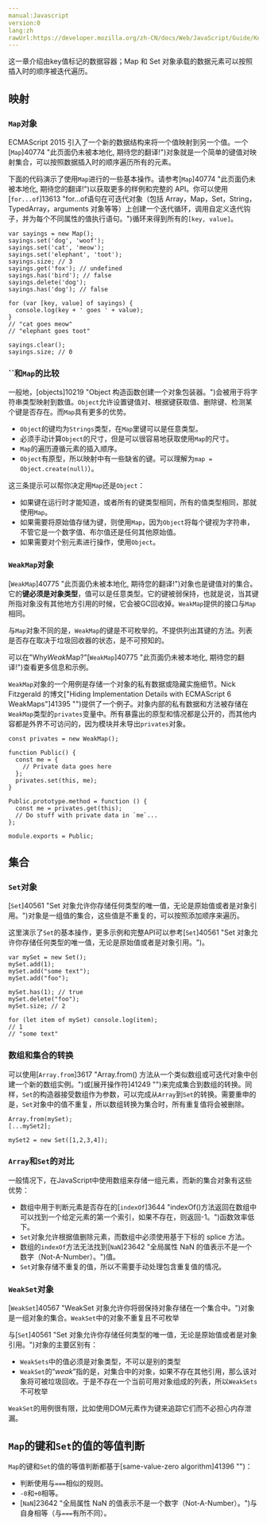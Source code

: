```yaml
---
manual:Javascript
version:0
lang:zh
rawUrl:https://developer.mozilla.org/zh-CN/docs/Web/JavaScript/Guide/Keyed_collections#
---
```












这一章介绍由key值标记的数据容器；Map 和 Set 对象承载的数据元素可以按照插入时的顺序被迭代遍历。


## 映射<a name="映射"></a>

### `Map`对象<a name="Map对象"></a>


ECMAScript 2015 引入了一个新的数据结构来将一个值映射到另一个值。一个[`Map`]40774 "此页面仍未被本地化, 期待您的翻译!")对象就是一个简单的键值对映射集合，可以按照数据插入时的顺序遍历所有的元素。



下面的代码演示了使用`Map`进行的一些基本操作。请参考[`Map`]40774 "此页面仍未被本地化, 期待您的翻译!")以获取更多的样例和完整的 API。你可以使用[`for...of`]13613 "for...of语句在可迭代对象（包括 Array，Map，Set，String，TypedArray，arguments 对象等等）上创建一个迭代循环，调用自定义迭代钩子，并为每个不同属性的值执行语句。")循环来得到所有的`[key, value]`。


```
var sayings = new Map();
sayings.set('dog', 'woof');
sayings.set('cat', 'meow');
sayings.set('elephant', 'toot');
sayings.size; // 3
sayings.get('fox'); // undefined
sayings.has('bird'); // false
sayings.delete('dog');
sayings.has('dog'); // false

for (var [key, value] of sayings) {
  console.log(key + ' goes ' + value);
}
// "cat goes meow"
// "elephant goes toot"

sayings.clear();
sayings.size; // 0
```

### ``和`Map`的比较<a name="Object和Map的比较"></a>


一般地，[objects]10219 "Object 构造函数创建一个对象包装器。")会被用于将字符串类型映射到数值。`Object`允许设置键值对、根据键获取值、删除键、检测某个键是否存在。而`Map`具有更多的优势。


* `Object`的键均为`Strings`类型，在`Map`里键可以是任意类型。
* 必须手动计算`Object`的尺寸，但是可以很容易地获取使用`Map`的尺寸。
* `Map`的遍历遵循元素的插入顺序。
* `Object`有原型，所以映射中有一些缺省的键。可以理解为`map = Object.create(null)`）。


这三条提示可以帮你决定用`Map`还是`Object`：


* 如果键在运行时才能知道，或者所有的键类型相同，所有的值类型相同，那就使用`Map`。
* 如果需要将原始值存储为键，则使用`Map`，因为`Object`将每个键视为字符串，不管它是一个数字值、布尔值还是任何其他原始值。
* 如果需要对个别元素进行操作，使用`Object`。

### `WeakMap`对象<a name="WeakMap对象"></a>


[`WeakMap`]40775 "此页面仍未被本地化, 期待您的翻译!")对象也是键值对的集合。它的**键必须是对象类型**，值可以是任意类型。它的键被弱保持，也就是说，当其键所指对象没有其他地方引用的时候，它会被GC回收掉。`WeakMap`提供的接口与`Map`相同。



与`Map`对象不同的是，`WeakMap`的键是不可枚举的。不提供列出其键的方法。列表是否存在取决于垃圾回收器的状态，是不可预知的。



可以在&quot;Why*Weak*Map?&quot;[`WeakMap`]40775 "此页面仍未被本地化, 期待您的翻译!")查看更多信息和示例。



`WeakMap`对象的一个用例是存储一个对象的私有数据或隐藏实施细节。Nick Fitzgerald 的博文[&quot;Hiding Implementation Details with ECMAScript 6 WeakMaps&quot;]41395 "")提供了一个例子。对象内部的私有数据和方法被存储在`WeakMap`类型的`privates`变量中。所有暴露出的原型和情况都是公开的，而其他内容都是外界不可访问的，因为模块并未导出`privates`对象。


```
const privates = new WeakMap();

function Public() {
  const me = {
    // Private data goes here
  };
  privates.set(this, me);
}

Public.prototype.method = function () {
  const me = privates.get(this);
  // Do stuff with private data in `me`...
};

module.exports = Public;
```

## 集合<a name="集合"></a>

### `Set`对象<a name="Set对象"></a>


[`Set`]40561 "Set 对象允许你存储任何类型的唯一值，无论是原始值或者是对象引用。")对象是一组值的集合，这些值是不重复的，可以按照添加顺序来遍历。



这里演示了`Set`的基本操作，更多示例和完整API可以参考[`Set`]40561 "Set 对象允许你存储任何类型的唯一值，无论是原始值或者是对象引用。")。


```
var mySet = new Set();
mySet.add(1);
mySet.add("some text");
mySet.add("foo");

mySet.has(1); // true
mySet.delete("foo");
mySet.size; // 2

for (let item of mySet) console.log(item);
// 1
// "some text"
```

### 数组和集合的转换<a name="数组和集合的转换"></a>


可以使用[`Array.from`]3617 "Array.from() 方法从一个类似数组或可迭代对象中创建一个新的数组实例。")或[展开操作符]41249 "")来完成集合到数组的转换。同样，`Set`的构造器接受数组作为参数，可以完成从`Array`到`Set`的转换。需要重申的是，`Set`对象中的值不重复，所以数组转换为集合时，所有重复值将会被删除。


```
Array.from(mySet);
[...mySet2];

mySet2 = new Set([1,2,3,4]);
```

### `Array`和`Set`的对比<a name="Array和Set的对比"></a>


一般情况下，在JavaScript中使用数组来存储一组元素，而新的集合对象有这些优势：


* 数组中用于判断元素是否存在的[`indexOf`]3644 "indexOf()方法返回在数组中可以找到一个给定元素的第一个索引，如果不存在，则返回-1。")函数效率低下。
* `Set`对象允许根据值删除元素，而数组中必须使用基于下标的 splice 方法。
* 数组的`indexOf`方法无法找到[`NaN`]23642 "全局属性 NaN 的值表示不是一个数字（Not-A-Number）。")值。
* `Set`对象存储不重复的值，所以不需要手动处理包含重复值的情况。

### `WeakSet`对象<a name="WeakSet对象"></a>


[`WeakSet`]40567 "WeakSet 对象允许你将弱保持对象存储在一个集合中。")对象是一组对象的集合。`WeakSet`中的对象不重复且不可枚举



与[`Set`]40561 "Set 对象允许你存储任何类型的唯一值，无论是原始值或者是对象引用。")对象的主要区别有：


* `WeakSets`中的值必须是对象类型，不可以是别的类型
* `WeakSet`的“*weak*”指的是，对集合中的对象，如果不存在其他引用，那么该对象将可被垃圾回收。于是不存在一个当前可用对象组成的列表，所以`WeakSets`不可枚举


`WeakSet`的用例很有限，比如使用DOM元素作为键来追踪它们而不必担心内存泄漏。


## `Map`的键和`Set`的值的等值判断<a name="Map的键和Set的值的等值判断"></a>


`Map`的键和`Set`的值的等值判断都基于[same-value-zero algorithm]41396 "")：


* 判断使用与`===`相似的规则。
* `-0`和`+0`相等。
* [`NaN`]23642 "全局属性 NaN 的值表示不是一个数字（Not-A-Number）。")与自身相等（与`===`有所不同）。








